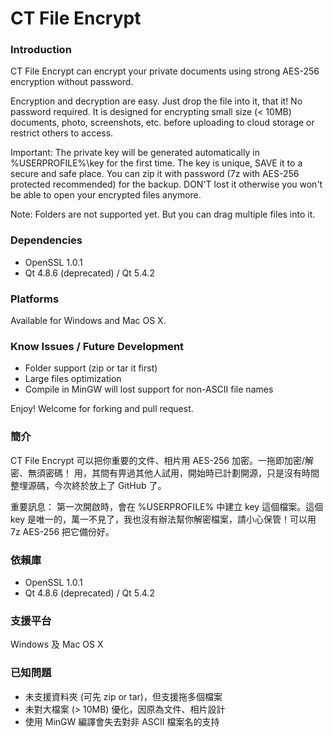 # CT File Encrypt 

### Introduction ###
CT File Encrypt can encrypt your private documents using strong AES-256 encryption without password.

Encryption and decryption are easy. Just drop the file into it, that it! No password required. It is designed for encrypting small size (< 10MB) documents, photo, screenshots, etc. before uploading to cloud storage or restrict others to access.

Important:
The private key will be generated automatically in %USERPROFILE%\key for the first time. The key is unique, SAVE it to a secure and safe place. You can zip it with password (7z with AES-256 protected recommended) for the backup. DON'T lost it otherwise you won't be able to open your encrypted files anymore.

Note:
Folders are not supported yet. But you can drag multiple files into it.

### Dependencies ###
* OpenSSL 1.0.1
* Qt 4.8.6 (deprecated) / Qt 5.4.2

### Platforms ###
Available for Windows and Mac OS X.

### Know Issues / Future Development ###
* Folder support (zip or tar it first)
* Large files optimization
* Compile in MinGW will lost support for non-ASCII file names

Enjoy! Welcome for forking and pull request.

### 簡介 ###

CT File Encrypt 可以把你重要的文件、相片用 AES-256 加密。一拖即加密/解密、無須密碼！
用，其間有畀過其他人試用，開始時已計劃開源，只是沒有時間整埋源碼，今次終於放上了 GitHub 了。

重要訊息：
第一次開啟時，會在 %USERPROFILE% 中建立 key 這個檔案。這個 key 是唯一的，萬一不見了，我也沒有辦法幫你解密檔案，請小心保管！可以用 7z AES-256 把它備份好。

### 依賴庫 ###
* OpenSSL 1.0.1
* Qt 4.8.6 (deprecated) / Qt 5.4.2

### 支援平台 ###
Windows 及 Mac OS X

### 已知問題 ###
* 未支援資料夾 (可先 zip or tar)，但支援拖多個檔案
* 未對大檔案 (> 10MB) 優化，因原為文件、相片設計
* 使用 MinGW 編譯會失去對非 ASCII 檔案名的支持